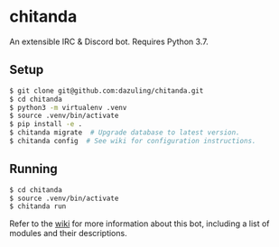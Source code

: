 # chitanda

An extensible IRC & Discord bot. Requires Python 3.7.

## Setup

```bash
$ git clone git@github.com:dazuling/chitanda.git
$ cd chitanda
$ python3 -m virtualenv .venv
$ source .venv/bin/activate
$ pip install -e .
$ chitanda migrate  # Upgrade database to latest version.
$ chitanda config  # See wiki for configuration instructions.
```

## Running

```bash
$ cd chitanda
$ source .venv/bin/activate
$ chitanda run
```

Refer to the [wiki](https://github.com/dazuling/chitanda/wiki) for more
information about this bot, including a list of modules and their descriptions.
